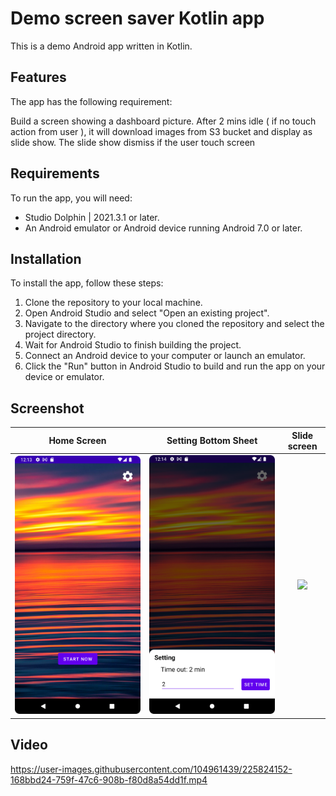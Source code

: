 # Demo screen saver Kotlin app
This is a demo Android app written in Kotlin. 

## Features
The app has the following requirement:

Build a screen showing a dashboard picture. After 2 mins idle ( if no touch action from user ), it will download images from S3 bucket and display as slide show. The slide show dismiss if the user touch screen

## Requirements
To run the app, you will need:

- Studio Dolphin | 2021.3.1 or later.
- An Android emulator or Android device running Android 7.0 or later.

## Installation
To install the app, follow these steps:

1. Clone the repository to your local machine.
2. Open Android Studio and select "Open an existing project".
3. Navigate to the directory where you cloned the repository and select the project directory.
4. Wait for Android Studio to finish building the project.
5. Connect an Android device to your computer or launch an emulator.
6. Click the "Run" button in Android Studio to build and run the app on your device or emulator.

## Screenshot

|        Home Screen        |        Setting Bottom Sheet       |       Slide screen       |
|:-------------------------:|:------------------------:|:---------------------------:|
| ![](images/2.png) | ![](images/3.png) | ![](images/1.png) |

## Video

https://user-images.githubusercontent.com/104961439/225824152-168bbd24-759f-47c6-908b-f80d8a54dd1f.mp4
